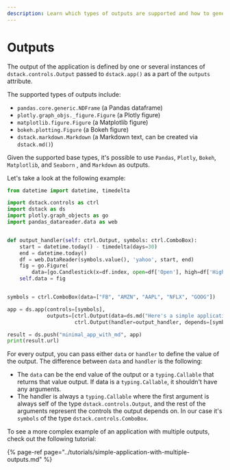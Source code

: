 ```yaml
---
description: Learn which types of outputs are supported and how to generate them.
---
```


# Outputs

The output of the application is defined by one or several instances of `dstack.controls.Output` passed to `dstack.app()` as a part of the `outputs` attribute. 

The supported types of outputs include: 

* `pandas.core.generic.NDFrame` \(a Pandas dataframe\)
* `plotly.graph_objs._figure.Figure` \(a Plotly figure\)
* `matplotlib.figure.Figure` \(a Matplotlib figure\)
* `bokeh.plotting.Figure` \(a Bokeh figure\)
* `dstack.markdown.Markdown` \(a Markdown text, can be created via `dstack.md()`\)

Given the supported base types, it's possible to use `Pandas`, `Plotly`, `Bokeh`, `Matplotlib`, and `Seaborn` , and `Markdown` as outputs.

Let's take a look at the following example: 

```python
from datetime import datetime, timedelta

import dstack.controls as ctrl
import dstack as ds
import plotly.graph_objects as go
import pandas_datareader.data as web


def output_handler(self: ctrl.Output, symbols: ctrl.ComboBox):
    start = datetime.today() - timedelta(days=30)
    end = datetime.today()
    df = web.DataReader(symbols.value(), 'yahoo', start, end)
    fig = go.Figure(
        data=[go.Candlestick(x=df.index, open=df['Open'], high=df['High'], low=df['Low'], close=df['Close'])])
    self.data = fig


symbols = ctrl.ComboBox(data=["FB", "AMZN", "AAPL", "NFLX", "GOOG"])

app = ds.app(controls=[symbols],
             outputs=[ctrl.Output(data=ds.md("Here's a simple application with **Markdown** and a chart.")),
                      ctrl.Output(handler=output_handler, depends=[symbols])])

result = ds.push("minimal_app_with_md", app)
print(result.url)
```

For every output, you can pass either `data` or `handler` to define the value of the output. The difference between `data` and `handler` is the following:

* The `data` can be the end value of the output or a `typing.Callable` that returns that value output. If data is a `typing.Callable`, it shouldn't have any arguments.
* The handler is always a `typing.Callable` where the first argument is always self of the type `dstack.controls.Output`, and the rest of the arguments represent the controls the output depends on. In our case it's `symbols` of the type `dstack.controls.ComboBox`.

To see a more complex example of an application with multiple outputs, check out the following tutorial:

{% page-ref page="../tutorials/simple-application-with-multiple-outputs.md" %}



